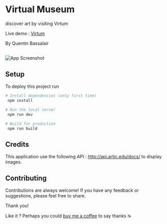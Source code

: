 
# Virtual Museum 

discover art by visiting Virtum

Live demo : [Virtum](https://silly-klepon-0f5dff.netlify.app/)

By Quentin Bassalair


## 

![App Screenshot](https://github.com/Neudo/Virtum_r3f/assets/78046919/3ca75a10-b832-48e2-8124-995cb20431e7)



## Setup

To deploy this project run

```bash
# Install dependencies (only first time)
 npm install

# Run the local server
 npm run dev

# Build for production
 npm run build
```


## Credits

This application use the following API : http://api.artic.edu/docs/ to display images.


## Contributing

Contributions are always welcome!
If you have any feedback or suggestions, please feel free to share.

Thank you!


Like it ? Perhaps you could [buy me a coffee](https://silly-klepon-0f5dff.netlify.app/) to say thanks ☕
